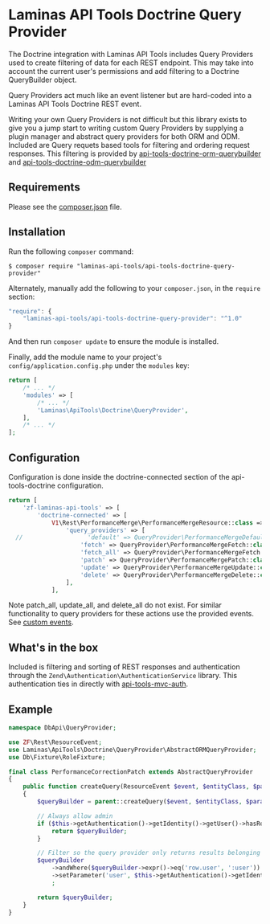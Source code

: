 Laminas API Tools Doctrine Query Provider
=========================================

The Doctrine integration with Laminas API Tools includes Query Providers used to 
create filtering of data for each REST endpoint.  This may take into account
the current user's permissions and add filtering to a Doctrine QueryBuilder
object.  

Query Providers act much like an event listener but are hard-coded into a
Laminas API Tools Doctrine REST event.  

Writing your own Query Providers is not difficult but this library exists to
give you a jump start to writing custom Query Providers by supplying a 
plugin manager and abstract query providers for both ORM and ODM.  Included
are Query requets based tools for filtering and ordering request responses.
This filtering is provided by
[api-tools-doctrine-orm-querybuilder](https://github.com/laminas-api-tools/api-tools-doctrine-orm-querybuilder)
and 
[api-tools-doctrine-odm-querybuilder](https://github.com/laminas-api-tools/api-tools-doctrine-odm-querybuilder)


Requirements
------------
  
Please see the [composer.json](composer.json) file.


Installation
------------

Run the following `composer` command:

```console
$ composer require "laminas-api-tools/api-tools-doctrine-query-provider"
```

Alternately, manually add the following to your `composer.json`, in the `require` section:

```javascript
"require": {
    "laminas-api-tools/api-tools-doctrine-query-provider": "^1.0"
}
```

And then run `composer update` to ensure the module is installed.

Finally, add the module name to your project's `config/application.config.php` under the `modules`
key:


```php
return [
    /* ... */
    'modules' => [
        /* ... */
        'Laminas\ApiTools\Doctrine\QueryProvider',
    ],
    /* ... */
];
```


Configuration
-------------

Configuration is done inside the doctrine-connected section of the 
api-tools-doctrine configuration.  

```php
return [
    'zf-laminas-api-tools' => [
        'doctrine-connected' => [
            V1\Rest\PerformanceMerge\PerformanceMergeResource::class => [
                'query_providers' => [
  //                  'default' => QueryProvider\PerformanceMergeDefault::class, // applies to all 
                    'fetch' => QueryProvider\PerformanceMergeFetch::class,
                    'fetch_all' => QueryProvider\PerformanceMergeFetch::class,
                    'patch' => QueryProvider\PerformanceMergePatch::class,
                    'update' => QueryProvider\PerformanceMergeUpdate::class,
                    'delete' => QueryProvider\PerformanceMergeDelete::class,
                ],
            ],
```

Note patch_all, update_all, and delete_all do not exist.  For similar 
functionality to query providers for these actions use the provided events.
See [custom events](https://github.com/laminas-api-tools/api-tools-doctrine#custom-events).


What's in the box
-----------------

Included is filtering and sorting of REST responses and authentication through
the `Zend\Authentication\AuthenticationService` library.  This authentication
ties in directly with [api-tools-mvc-auth](https://github.com/laminas-api-tools/api-tools-mvc-auth).


Example
-------

```php
namespace DbApi\QueryProvider;

use ZF\Rest\ResourceEvent;
use Laminas\ApiTools\Doctrine\QueryProvider\AbstractORMQueryProvider;
use Db\Fixture\RoleFixture;

final class PerformanceCorrectionPatch extends AbstractQueryProvider
{
    public function createQuery(ResourceEvent $event, $entityClass, $parameters)
    {
        $queryBuilder = parent::createQuery($event, $entityClass, $parameters);

        // Always allow admin
        if ($this->getAuthentication()->getIdentity()->getUser()->hasRole(RoleFixture::ADMIN)) {
            return $queryBuilder;
        }

        // Filter so the query provider only returns results belonging to this user
        $queryBuilder
            ->andWhere($queryBuilder->expr()->eq('row.user', ':user'))
            ->setParameter('user', $this->getAuthentication()->getIdentity()->getUser())
            ;

        return $queryBuilder;
    }
}
```
